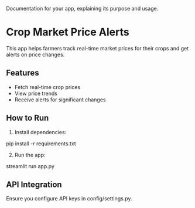 Documentation for your app, explaining its purpose and usage.

# Crop Market Price Alerts
This app helps farmers track real-time market prices for their crops and get alerts on price changes.

## Features
- Fetch real-time crop prices
- View price trends
- Receive alerts for significant changes

## How to Run
1. Install dependencies:

pip install -r requirements.txt

2. Run the app:

streamlit run app.py

## API Integration
Ensure you configure API keys in config/settings.py.


